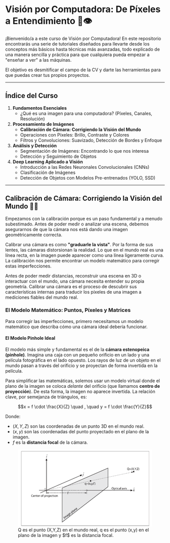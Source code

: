 # Visión por Computadora: De Píxeles a Entendimiento 🤖👁️

¡Bienvenido/a a este curso de Visión por Computadora\! En este repositorio encontrarás una serie de tutoriales diseñados para llevarte desde los conceptos más básicos hasta técnicas más avanzadas, todo explicado de una manera sencilla y práctica para que cualquiera pueda empezar a "enseñar a ver" a las máquinas.

El objetivo es desmitificar el campo de la CV y darte las herramientas para que puedas crear tus propios proyectos.

-----

## Índice del Curso

1.  **Fundamentos Esenciales**
      * ¿Qué es una imagen para una computadora? (Píxeles, Canales, Resolución)
2.  **Procesamiento de Imágenes**
      * **Calibración de Cámara: Corrigiendo la Visión del Mundo**
      * Operaciones con Píxeles: Brillo, Contraste y Colores
      * Filtros y Convoluciones: Suavizado, Detección de Bordes y Enfoque
3.  **Análisis y Detección**
      * Segmentación de Imágenes: Encontrando lo que nos interesa
      * Detección y Seguimiento de Objetos
4.  **Deep Learning Aplicado a Visión**
      * Introducción a las Redes Neuronales Convolucionales (CNNs)
      * Clasificación de Imágenes
      * Detección de Objetos con Modelos Pre-entrenados (YOLO, SSD)

-----

## Calibración de Cámara: Corrigiendo la Visión del Mundo 📸📏

Empezamos con la calibración porque es un paso fundamental y a menudo subestimado. Antes de poder medir o analizar una escena, debemos asegurarnos de que la cámara nos está dando una imagen geométricamente correcta.

Calibrar una cámara es como **"graduarle la vista"**. Por la forma de sus lentes, las cámaras distorsionan la realidad. Lo que en el mundo real es una línea recta, en la imagen puede aparecer como una línea ligeramente curva. La calibración nos permite encontrar un modelo matemático para corregir estas imperfecciones.

Antes de poder medir distancias, reconstruir una escena en 3D o interactuar con el mundo, una cámara necesita entender su propia geometría. Calibrar una cámara es el proceso de descubrir sus características internas para traducir los píxeles de una imagen a mediciones fiables del mundo real.

### El Modelo Matemático: Puntos, Píxeles y Matrices

Para corregir las imperfecciones, primero necesitamos un modelo matemático que describa cómo una cámara ideal debería funcionar.

#### El Modelo Pinhole Ideal

El modelo más simple y fundamental es el de la **cámara estenopeica (pinhole)**. Imagina una caja con un pequeño orificio en un lado y una película fotográfica en el lado opuesto. Los rayos de luz de un objeto en el mundo pasan a través del orificio y se proyectan de forma invertida en la película.

Para simplificar las matemáticas, solemos usar un modelo virtual donde el plano de la imagen se coloca *delante* del orificio (que llamamos **centro de proyección**). De esta forma, la imagen no aparece invertida. La relación clave, por semejanza de triángulos, es:

$$x = f \cdot \frac{X}{Z} \quad , \quad y = f \cdot \frac{Y}{Z}$$

Donde:

  * $(X, Y, Z)$ son las coordenadas de un punto 3D en el mundo real.
  * $(x, y)$ son las coordenadas del punto proyectado en el plano de la imagen.
  * $f$ es la **distancia focal** de la cámara.

<figure>
  <img src="Fig1_Calibrate.png" alt="Fig1." />
  <figcaption> Q es el punto (X,Y,Z) en el mundo real, q es el punto (x,y) en el plano de la imagen y $f$ es la distancia focal.</figcaption>
</figure>






